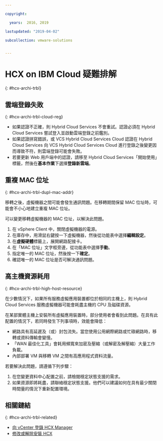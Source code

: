 ```yaml
---

copyright:

  years:  2016, 2019

lastupdated: "2019-04-02"

subcollection: vmware-solutions


---
```

# HCX on IBM Cloud 疑難排解
{: #hcx-archi-trbl}

## 雲端登錄失敗
{: #hcx-archi-trbl-cloud-reg}

* 如果認證不正確，則 Hybrid Cloud Services 不會重試。認證必須在 Hybrid Cloud Services 嘗試登入並啟動雲端登錄之前鑑別。
* 如果認證拼寫錯誤，或 VCS Hybrid Cloud Services Cloud 認證在 Hybrid Cloud Services 向 VCS Hybrid Cloud Services Cloud 進行登錄之後變更因而導致不符，則雲端登錄可能會失敗。
* 若要更新 Web 用戶端中的認證，請移至 Hybrid Cloud Services「開始使用」標籤，然後在**基本作業**下選擇**登錄新雲端**。

## 重複 MAC 位址
{: #hcx-archi-trbl-dupl-mac-addr}

移轉之後，虛擬機器之間可能會發生通訊問題。在移轉期間保留 MAC 位址時，可能會不小心地建立重複 MAC 位址。

可以變更移轉虛擬機器的 MAC 位址，以解決此問題。

1. 在 vSphere Client 中，關閉虛擬機器的電源。
2. 在庫存中，用滑鼠右鍵按一下虛擬機器，然後從功能表中選擇**編輯設定**。
3. 在**虛擬硬體**標籤上，展開網路配接卡。
4. 在「MAC 位址」文字框旁邊，從功能表中選擇**手動**。
5. 指定唯一的 MAC 位址，然後按一下**確定**。
6. 確認唯一的 MAC 位址是否可解決通訊問題。

## 高主機資源耗用
{: #hcx-archi-trbl-high-host-resource}

在少數情況下，如果所有服務虛擬應用裝置都位於相同的主機上，則 Hybrid Cloud Services 服務虛擬機器可能會耗盡主機的 CPU 及磁碟資源。

在某部實體主機上安裝所有虛擬應用裝置時，部分使用者會看到此問題。在具有此配置的情況下，若同時發生下列事項時，效能會降低：
* 網路具有高延遲及（或）封包流失。當您使用公用網際網路或忙碌網路時，移轉或資料傳輸會變慢。
* 「WAN 最佳化工具」會耗用頻寬來加密及壓縮（或解密及解壓縮）大量工作負載。
* 內部部署 VM 與移轉 VM 之間有高應用程式資料流量。

若要解決此問題，請遵循下列步驟：

1. 在您變更資料中心配置之前，請檢閱穩定狀態支援的需求。
2. 如果資源即將耗盡，請聯絡穩定狀態支援。他們可以建議如何在具有最少關閉時間量的情況下重新配置環境。

## 相關鏈結
{: #hcx-archi-trbl-related}

* [向 vCenter 登錄 HCX Manager](/docs/services/vmwaresolutions/archiref/hcx-archi?topic=vmware-solutions-hcx-archi-reg-vcenter)
* [修改或解除安裝 HCX](/docs/services/vmwaresolutions/archiref/hcx-archi?topic=vmware-solutions-hcx-archi-mod-uninstall)
